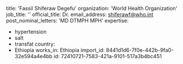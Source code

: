 title: 'Fassil Shiferaw Degefu'
organization: 'World Health Organization'
job_title: ''
official_title: Dr.
email_address: shiferawf@who.int
post_nominal_letters: 'MD DTMPH MPH'
expertise:
  - hypertension
  - salt
  - transfat
country:
  - Ethiopia
works_in: Ethiopia
import_id: 8441d1d6-7f0e-442b-9fa0-32e594a4e4bb
id: 72410721-7583-421a-9101-517a3b4bc451
